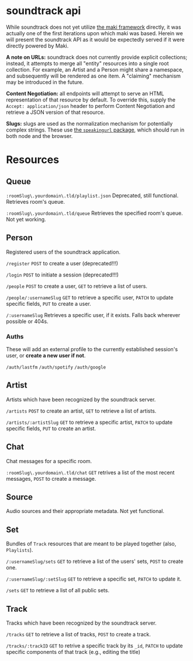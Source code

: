 soundtrack api
==============

While soundtrack does not yet utilize [the maki framework](http://maki.ericmartindale.com) directly, it was actually one of the first iterations upon which maki was based.  Herein we will present the soundtrack API as it would be expectedly served if it were directly powered by Maki.

**A note on URLs:** soundtrack does not currently provide explicit collections; instead, it attempts to merge all "entity" resources into a single root collection.  For example, an Artist and a Person might share a namespace, and subsequently will be rendered as one item.  A "claiming" mechanism may be introduced in the future.

**Content Negotiation:** all endpoints will attempt to serve an HTML representation of that resource by default.  To override this, supply the `Accept: application/json` header to perform Content Negotiation and retrieve a JSON version of that resource.

**Slugs:** slugs are used as the normalization mechanism for potentially complex strings.  These use [the `speakingurl` package](https://github.com/pid/speakingurl), which should run in both node and the browser.

# Resources

## Queue
`:roomSlug\.yourdomain\.tld/playlist.json`
Deprecated, still functional.  Retrieves room's queue.

`:roomSlug\.yourdomain\.tld/queue`
Retrieves the specified room's queue.  Not yet working.

## Person
Registered users of the soundtrack application.

`/register`
`POST` to create a user (deprecated!!!)

`/login`
`POST` to initiate a session (deprecated!!!)

`/people`
`POST` to create a user, `GET` to retrieve a list of users.

`/people/:usernameSlug`
`GET` to retrieve a specific user, `PATCH` to update specific fields, `PUT` to create a user.

`/:usernameSlug`
Retrieves a specific user, if it exists.  Falls back wherever possible or 404s.

### Auths
These will add an external profile to the currently established session's user, or **create a new user if not**.

`/auth/lastfm`
`/auth/spotify`
`/auth/google`

## Artist
Artists which have been recognized by the soundtrack server.

`/artists`
`POST` to create an artist, `GET` to retrieve a list of artists.

`/artists/:artistSlug`
`GET` to retrieve a specific artist, `PATCH` to update specific fields, `PUT` to create an artist.

## Chat
Chat messages for a specific room.

`:roomSlug\.yourdomain\.tld/chat`
`GET` retrives a list of the most recent messages, `POST` to create a message.

## Source
Audio sources and their appropriate metadata.  Not yet functional.

## Set
Bundles of `Track` resources that are meant to be played together (also, `Playlists`).

`/:usernameSlug/sets`
`GET` to retrieve a list of the users' sets, `POST` to create one.

`/:usernameSlug/:setSlug`
`GET` to retrieve a specific set, `PATCH` to update it.

`/sets`
`GET` to retrieve a list of all public sets.

## Track
Tracks which have been recognized by the soundtrack server.

`/tracks`
`GET` to retrieve a list of tracks, `POST` to create a track.

`/tracks/:trackID`
`GET` to retrive a specific track by its `_id`, `PATCH` to update specific components of that track (e.g., editing the title)
